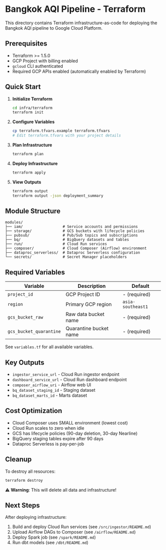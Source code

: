 # Bangkok AQI Pipeline - Terraform

This directory contains Terraform infrastructure-as-code for deploying the Bangkok AQI pipeline to Google Cloud Platform.

## Prerequisites

- Terraform >= 1.5.0
- GCP Project with billing enabled
- `gcloud` CLI authenticated
- Required GCP APIs enabled (automatically enabled by Terraform)

## Quick Start

1. **Initialize Terraform**
   ```bash
   cd infra/terraform
   terraform init
   ```

2. **Configure Variables**
   ```bash
   cp terraform.tfvars.example terraform.tfvars
   # Edit terraform.tfvars with your project details
   ```

3. **Plan Infrastructure**
   ```bash
   terraform plan
   ```

4. **Deploy Infrastructure**
   ```bash
   terraform apply
   ```

5. **View Outputs**
   ```bash
   terraform output
   terraform output -json deployment_summary
   ```

## Module Structure

```
modules/
├── iam/                  # Service accounts and permissions
├── storage/              # GCS buckets with lifecycle policies
├── pubsub/               # Pub/Sub topics and subscriptions
├── bq/                   # BigQuery datasets and tables
├── run/                  # Cloud Run services
├── composer/             # Cloud Composer (Airflow) environment
├── dataproc_serverless/  # Dataproc Serverless configuration
└── secrets/              # Secret Manager placeholders
```

## Required Variables

| Variable | Description | Default |
|----------|-------------|---------|
| `project_id` | GCP Project ID | - (required) |
| `region` | Primary GCP region | `asia-southeast1` |
| `gcs_bucket_raw` | Raw data bucket name | - (required) |
| `gcs_bucket_quarantine` | Quarantine bucket name | - (required) |

See `variables.tf` for all available variables.

## Key Outputs

- `ingestor_service_url` - Cloud Run ingestor endpoint
- `dashboard_service_url` - Cloud Run dashboard endpoint
- `composer_airflow_uri` - Airflow web UI
- `bq_dataset_staging_id` - Staging dataset
- `bq_dataset_marts_id` - Marts dataset

## Cost Optimization

- Cloud Composer uses SMALL environment (lowest cost)
- Cloud Run scales to zero when idle
- GCS has lifecycle policies (90-day deletion, 30-day Nearline)
- BigQuery staging tables expire after 90 days
- Dataproc Serverless is pay-per-job

## Cleanup

To destroy all resources:
```bash
terraform destroy
```

⚠️ **Warning**: This will delete all data and infrastructure!

## Next Steps

After deploying infrastructure:
1. Build and deploy Cloud Run services (see `/src/ingestor/README.md`)
2. Upload Airflow DAGs to Composer (see `/airflow/README.md`)
3. Deploy Spark job (see `/spark/README.md`)
4. Run dbt models (see `/dbt/README.md`)
